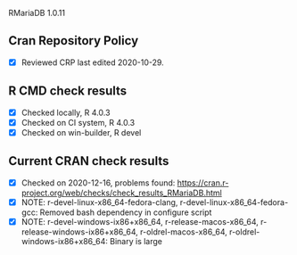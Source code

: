 RMariaDB 1.0.11

## Cran Repository Policy

- [x] Reviewed CRP last edited 2020-10-29.

## R CMD check results

- [x] Checked locally, R 4.0.3
- [x] Checked on CI system, R 4.0.3
- [x] Checked on win-builder, R devel

## Current CRAN check results

- [x] Checked on 2020-12-16, problems found: https://cran.r-project.org/web/checks/check_results_RMariaDB.html
- [x] NOTE: r-devel-linux-x86_64-fedora-clang, r-devel-linux-x86_64-fedora-gcc: Removed bash dependency in configure script
- [x] NOTE: r-devel-windows-ix86+x86_64, r-release-macos-x86_64, r-release-windows-ix86+x86_64, r-oldrel-macos-x86_64, r-oldrel-windows-ix86+x86_64: Binary is large
